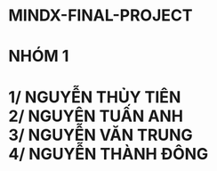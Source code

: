 # MINDX-FINAL-PROJECT 
<h1> NHÓM 1 <h1>
1/ NGUYỄN THỦY TIÊN<br>
2/ NGUYÊN TUẤN ANH<br>
3/ NGUYỄN VĂN TRUNG<br>
4/ NGUYỄN THÀNH ĐÔNG<br>
